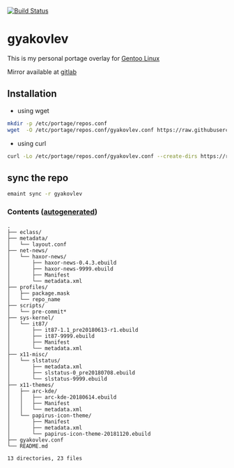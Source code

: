 [![Build Status](https://travis-ci.org/gyakovlev/gentoo-overlay.svg?branch=master)](https://travis-ci.org/gyakovlev/gentoo-overlay)
# gyakovlev
This is my personal portage overlay for [Gentoo Linux](https://gentoo.org/)

Mirror available at [gitlab](https://gitlab.com/gyakovlev/gentoo-overlay)

## Installation

- using wget
```sh
mkdir -p /etc/portage/repos.conf
wget  -O /etc/portage/repos.conf/gyakovlev.conf https://raw.githubusercontent.com/gyakovlev/gentoo-overlay/master/gyakovlev.conf
```

- using curl
```sh
curl -Lo /etc/portage/repos.conf/gyakovlev.conf --create-dirs https://raw.githubusercontent.com/gyakovlev/gentoo-overlay/master/gyakovlev.conf
```

## sync the repo

```sh
emaint sync -r gyakovlev
```

### Contents ([autogenerated](scripts/pre-commit))
[comment]: # (text below will be generated using pre-commit hook. this line is not visible when rendered.)
```Hack
.
├── eclass/
├── metadata/
│   └── layout.conf
├── net-news/
│   └── haxor-news/
│       ├── haxor-news-0.4.3.ebuild
│       ├── haxor-news-9999.ebuild
│       ├── Manifest
│       └── metadata.xml
├── profiles/
│   ├── package.mask
│   └── repo_name
├── scripts/
│   └── pre-commit*
├── sys-kernel/
│   └── it87/
│       ├── it87-1.1_pre20180613-r1.ebuild
│       ├── it87-9999.ebuild
│       ├── Manifest
│       └── metadata.xml
├── x11-misc/
│   └── slstatus/
│       ├── metadata.xml
│       ├── slstatus-0_pre20180708.ebuild
│       └── slstatus-9999.ebuild
├── x11-themes/
│   ├── arc-kde/
│   │   ├── arc-kde-20180614.ebuild
│   │   ├── Manifest
│   │   └── metadata.xml
│   └── papirus-icon-theme/
│       ├── Manifest
│       ├── metadata.xml
│       └── papirus-icon-theme-20181120.ebuild
├── gyakovlev.conf
└── README.md

13 directories, 23 files
```
